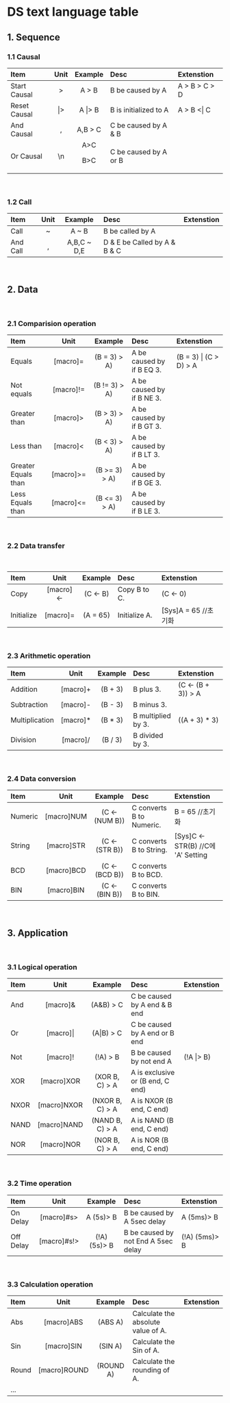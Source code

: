 # DS text language table

## 1. Sequence

### 1.1 Causal

| Item | Unit | Example| Desc | Extenstion |
|:----|:--:|:---:|:----|:---|
|Start Causal|>|A > B| B be caused by A | A > B > C > D|
|Reset Causal| \|> |A \|> B| B is initialized to A | A > B <\| C|
|And Causal|,|A,B > C| C be caused by A & B | |
|Or Causal|\\n|A>C<p>B>C| C be caused by A or B | |

</BR>

### 1.2 Call

| Item | Unit | Example| Desc | Extenstion |
|:----|:--:|:---:|:----|:---|
|Call | ~ | A ~ B | B be called by A ||
|And Call|,|A,B,C ~ D,E| D & E be Called by A & B & C ||

</BR>

## 2. Data

</BR>

### 2.1 Comparision operation

| Item | Unit | Example| Desc | Extenstion |
|:----|:--:|:---:|:----|:---|
|Equals|[macro]=|(B = 3) > A)| A be caused by if B EQ 3. | (B = 3) \| (C > D) > A|
|Not equals |[macro]!=|(B != 3) > A)| A be caused by if B NE 3. ||
|Greater than |[macro]>|(B > 3) > A)| A be caused by if B GT 3. ||
|Less than|[macro]<|(B < 3) > A)| A be caused by if B LT 3. ||
|Greater Equals than |[macro]>=|(B >= 3) > A)| A be caused by if B GE 3. ||
|Less Equals than|[macro]<=|(B <= 3) > A)| A be caused by if B LE 3. ||


</BR>

### 2.2 Data transfer

</BR>

| Item | Unit | Example| Desc | Extenstion |
|:----|:--:|:---:|:----|:---|
|Copy | [macro]<- | (C <- B)  | Copy B to C. |(C <- 0)|
|Initialize|[macro]= |(A = 65)| Initialize A. |[Sys]A = 65 //초기화 |

</BR>

### 2.3 Arithmetic operation

| Item | Unit | Example| Desc | Extenstion |
|:----|:--:|:---:|:----|:---|
|Addition | [macro]+ | (B + 3)  | B plus 3. |(C <- (B + 3)) > A|
|Subtraction|[macro]- |(B - 3)| B minus 3. | |
|Multiplication | [macro]* | (B * 3)  | B multiplied by 3. |((A + 3) * 3)|
|Division|[macro]/ |(B / 3)| B divided by 3. | |

</BR>

### 2.4 Data conversion

| Item | Unit | Example| Desc | Extenstion |
|:----|:--:|:---:|:----|:---|
| Numeric  | [macro]NUM  | (C <- (NUM B))  | C converts B to Numeric.  | B = 65 //초기화 |
| String  | [macro]STR  | (C <- (STR B))  | C converts B to String.  | [Sys]C <- STR(B) //C에 'A' Setting |
| BCD  | [macro]BCD  | (C <- (BCD B))  | C converts B to BCD.  |
| BIN  | [macro]BIN  | (C <- (BIN B))  | C converts B to BIN.  |

</BR>



## 3. Application

</BR>

### 3.1 Logical operation

| Item | Unit | Example| Desc | Extenstion |
|:----|:--:|:---:|:----|:---|
| And | [macro]& | (A&B) > C | C be caused by A end  & B end |
| Or | [macro]\| | (A\|B) > C | C be caused by A end or B end | 
| Not | [macro]! | (!A) > B | B be caused by not end A | (!A \|> B) |
| XOR | [macro]XOR | (XOR B, C) > A | A is exclusive or (B end, C end) |
| NXOR | [macro]NXOR | (NXOR B, C) > A | A is NXOR (B end, C end) |
| NAND | [macro]NAND | (NAND B, C) > A | A is NAND (B end, C end) |
| NOR | [macro]NOR | (NOR B, C) > A | A is NOR (B end, C end) |

</BR>

### 3.2 Time operation

| Item | Unit | Example| Desc | Extenstion |
|:----|:--:|:---:|:----|:---|
|On Delay | [macro]#s> | A (5s)> B  | B be caused by A 5sec delay    |A (5ms)> B|
|Off Delay|[macro]#s!> |(!A) (5s)> B| B be caused by not End A 5sec delay    |(!A) (5ms)> B |

</BR>

### 3.3 Calculation operation

| Item | Unit | Example| Desc | Extenstion |
|:----|:--:|:---:|:----|:---|
|Abs | [macro]ABS | (ABS A)  | Calculate the absolute value of A. |
|Sin|[macro]SIN |(SIN A)| Calculate the Sin of A. | 
|Round | [macro]ROUND | (ROUND A) | Calculate the rounding of A.  | 
|...|


